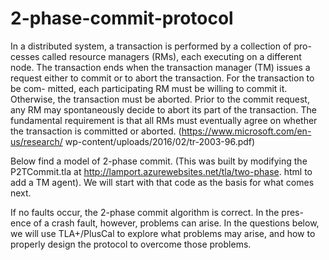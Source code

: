 # 2-phase-commit-protocol
In a distributed system, a transaction is performed by a collection of pro- cesses called resource managers (RMs), each executing on a different node. The transaction ends when the transaction manager (TM) issues a request either to commit or to abort the transaction. For the transaction to be com- mitted, each participating RM must be willing to commit it. Otherwise, the transaction must be aborted. Prior to the commit request, any RM may spontaneously decide to abort its part of the transaction. The fundamental requirement is that all RMs must eventually agree on whether the transaction is committed or aborted. (https://www.microsoft.com/en-us/research/ wp-content/uploads/2016/02/tr-2003-96.pdf)

Below find a model of 2-phase commit. (This was built by modifying the P2TCommit.tla at http://lamport.azurewebsites.net/tla/two-phase. html to add a TM agent). We will start with that code as the basis for what comes next.

If no faults occur, the 2-phase commit algorithm is correct. In the pres- ence of a crash fault, however, problems can arise. In the questions below, we will use TLA+/PlusCal to explore what problems may arise, and how to properly design the protocol to overcome those problems.

